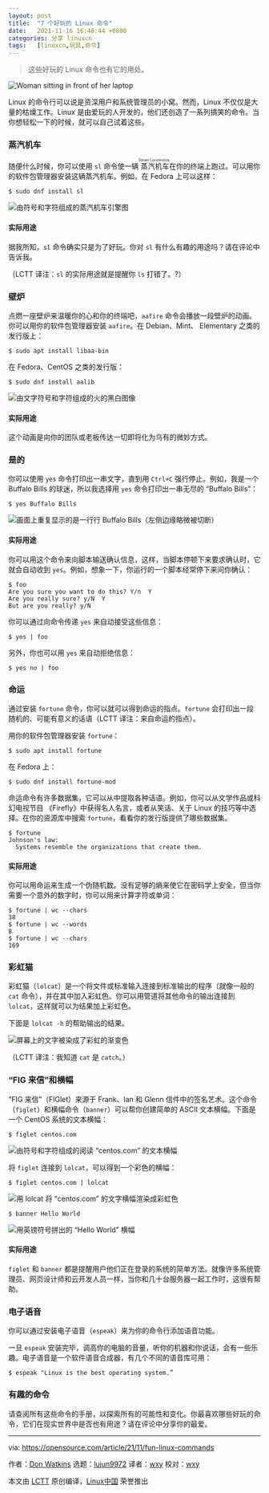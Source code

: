 ```yaml
---
layout: post
title:	"7 个好玩的 Linux 命令"
date:	2021-11-16 16:48:44 +0800 
categories:	分享 linuxcn 
tags:	[linuxcn,玩具,命令]
---
```




> 
> 这些好玩的 Linux 命令也有它的用处。
> 
> 
> 


![](/Asserts/Images/album/202111/16/164838m35s5q81t353sxq3.jpg "Woman sitting in front of her laptop")


Linux 的命令行可以说是资深用户和系统管理员的小窝。然而，Linux 不仅仅是大量的枯燥工作。Linux 是由爱玩的人开发的，他们还创造了一系列搞笑的命令。当你想轻松一下的时候，就可以自己试着这些。


### 蒸汽机车


随便什么时候，你可以使用 `sl` 命令使一辆<ruby> 蒸汽机车 <rt>  Steam Locomotive </rt></ruby>在你的终端上跑过。可以用你的软件包管理器安装这辆蒸汽机车。例如，在 Fedora 上可以这样：



```
$ sudo dnf install sl

```

![由符号和字符组成的蒸汽机车引擎图](/Asserts/Images/album/202111/16/164846dtk5uxc1u4l1xkmt.png "Steam locomotive")


#### 实际用途


据我所知，`sl` 命令确实只是为了好玩。你对 `sl` 有什么有趣的用途吗？请在评论中告诉我。


（LCTT 译注：`sl` 的实际用途就是提醒你 `ls` 打错了。?）


### 壁炉


点燃一座壁炉来温暖你的心和你的终端吧，`aafire` 命令会播放一段壁炉的动画。你可以用你的软件包管理器安装 `aafire`。在 Debian、Mint、 Elementary 之类的发行版上：



```
$ sudo apt install libaa-bin

```

在 Fedora、CentOS 之类的发行版：



```
$ sudo dnf install aalib

```

![由文字符号和字符组成的火的黑白图像](/Asserts/Images/album/202111/16/164846hwa9qabggbtbtwgj.png "fireside")


#### 实际用途


这个动画是向你的团队或老板传达一切即将化为乌有的微妙方式。


### 是的


你可以使用 `yes` 命令打印出一串文字，直到用 `Ctrl+C` 强行停止。例如，我是一个 Buffalo Bills 的球迷，所以我选择用 `yes` 命令打印出一串无尽的 “Buffalo Bills”：



```
$ yes Buffalo Bills

```

![画面上重复显示的是一行行 Buffalo Bills（左侧边缘略微被切断）](/Asserts/Images/album/202111/16/164847beg25y5da7dag4im.png "Yes command")


#### 实际用途


你可以用这个命令来向脚本输送确认信息，这样，当脚本停顿下来要求确认时，它就会自动收到 `yes`。例如，想象一下，你运行的一个脚本经常停下来问你确认：



```
$ foo
Are you sure you want to do this? Y/n  Y
Are you really sure? y/N  Y
But are you really? y/N

```

你可以通过向命令传递 `yes` 来自动接受这些信息：



```
$ yes | foo

```

另外，你也可以用 `yes` 来自动拒绝信息：



```
$ yes no | foo

```

### 命运


通过安装 `fortune` 命令，你可以就可以得到命运的指点。`fortune` 会打印出一段随机的、可能有意义的话语（LCTT 译注：来自命运的指点）。


用你的软件包管理器安装 `fortune`：



```
$ sudo apt install fortune

```

在 Fedora 上：



```
$ sudo dnf install fortune-mod

```

命运命令有许多数据集，它可以从中提取各种话语。例如，你可以从文学作品或科幻电视节目 《Firefly》中获得名人名言，或者从笑话、关于 Linux 的技巧等中选择。在你的资源库中搜索 `fortune`，看看你的发行版提供了哪些数据集。



```
$ fortune
Johnson's law:
  Systems resemble the organizations that create them.

```

#### 实际用途


你可以用命运来生成一个伪随机数。没有足够的熵来使它在密码学上安全，但当你需要一个意外的数字时，你可以用来计算字符或单词：



```
$ fortune | wc --chars
38
$ fortune | wc --words
8
$ fortune | wc --chars
169

```

### 彩虹猫


彩虹猫（`lolcat`）是一个将文件或标准输入连接到标准输出的程序（就像一般的 `cat` 命令），并在其中加入彩虹色。你可以用管道将其他命令的输出连接到 `lolcat`，这样就可以为结果加上彩虹色。


下面是 `lolcat -h` 的帮助输出的结果。


![屏幕上的文字被染成了彩虹的渐变色](/Asserts/Images/album/202111/16/164847mnzrh0rnhz0llenq.png "lolcat")


（LCTT 译注：我知道 `cat` 是 `catch`。）


### “FIG 来信”和横幅


“FIG 来信”（FIGlet）来源于 Frank、Ian 和 Glenn 信件中的签名艺术。这个命令（`figlet`）和横幅命令（`banner`）可以帮你创建简单的 ASCII 文本横幅。下面是一个 CentOS 系统的文本横幅：



```
$ figlet centos.com

```

![由符号和字符组成的阅读 “centos.com” 的文本横幅](/Asserts/Images/album/202111/16/164847yu3vwh3242pv5m18.png "figlet text banner")


将 `figlet` 连接到 `lolcat`，可以得到一个彩色的横幅：



```
$ figlet centos.com | lolcat

```

![用 lolcat 将 “centos.com” 的文字横幅渲染成彩虹色](/Asserts/Images/album/202111/16/164848ykcl3zl2kjs9cx34.png "Figlet with lolcat effects")



```
$ banner Hello World

```

![用英镑符号拼出的 “Hello World” 横幅](/Asserts/Images/album/202111/16/164848c0y2sqif4sqza3ia.png "Hello World banner")


#### 实际用途


`figlet` 和 `banner` 都是提醒用户他们正在登录的系统的简单方法。就像许多系统管理员、网页设计师和云开发人员一样，当你和几十台服务器一起工作时，这很有帮助。


### 电子语音


你可以通过安装电子语音（`espeak`）来为你的命令行添加语音功能。


一旦 `espeak` 安装完毕，调高你的电脑的音量，听你的机器和你说话，会有一些乐趣。电子语音是一个软件语音合成器，有几个不同的语音库可用：



```
$ espeak "Linux is the best operating system.”

```

### 有趣的命令


请查阅所有这些命令的手册，以探索所有的可能性和变化。你最喜欢哪些好玩的命令，它们在现实世界中是否也有用途？请在评论中分享你的最爱。




---


via: <https://opensource.com/article/21/11/fun-linux-commands>


作者：[Don Watkins](https://opensource.com/users/don-watkins) 选题：[lujun9972](https://github.com/lujun9972) 译者：[wxy](https://github.com/wxy) 校对：[wxy](https://github.com/wxy)


本文由 [LCTT](https://github.com/LCTT/TranslateProject) 原创编译，[Linux中国](https://linux.cn/) 荣誉推出
